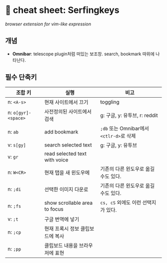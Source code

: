 # 󰏢 cheat sheet: Serfingkeys


  _browser extension for vim-like expression_


## 개념

- **Omnibar**: telescope plugin처럼 떠있는 보조창. search, bookmark 따위에 나타난다.


## 필수 단축키


| 조합 키             | 실행                             | 비고                                     |
|---------------------|----------------------------------|------------------------------------------|
| n: `<A-s>`          | 현재 사이트에서 끄기             | toggling                                 |
| n: `o[gyr]-<space>` | 사전정의된 사이트에서 검색       | g: 구글, y: 유투브, r: reddit            |
| n: `ab`             | add bookmark                     | `;db` 또는 Omnibar에서 `<ctlr-d>`로 삭제 |
| v: `s[gy]`          | search selected text             | g: 구글, y: 유투브                       |
| v: `gr`             | read selected text with voice    |                                          |
| n: `W<CR>`          | 현재 탭을 새 윈도우에            | 기존의 다른 윈도우로 옮길 수도 있다.     |
| n: `;di`            | 선택한 이미지 다운로             | 기존의 다른 윈도우로 옮길 수도 있다.     |
| n: `;fs`            | show scrollable area to focus    | `cs, cS` 외에도 이런 선택지가 있다.      |
| v: `;t`             | 구글 번역에 넣기                 |                                          |
| n: `;cp`            | 현재 프록시 정보 클립보드에 복사 |                                          |
| n: `;pp`            | 클립보드 내용을 브라우저에 표현  |                                          |

